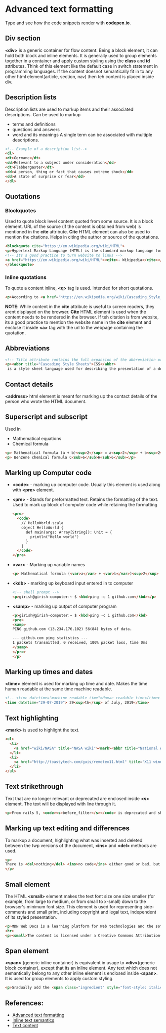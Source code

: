 # Advanced text formatting
Type and see how the code snippets render  with **codepen.io**.

## Div section
**&lt;div&gt;** is a generic container for flow content. Being a block element, it can hold both block and inline elements. It is generally used to group elements together in a container and apply custom styling using the **class** and **id** attributes. 
Think of this element like the default case in switch statement in programming languages. If the content doesnot semantically fit in to any other html element(article, section, nav) then teh content is placed inside div.

## Description lists
Description lists are used to markup items and their associated descriptions. Can be used to markup
* terms and definitions 
* questions and answers
* word and its meanings
A single term can be associated with multiple descriptions.
```HTML
<!-- Example of a description list-->
<dl>
<dt>Germane</dt>
<dd>Relevant to a subject under consideration</dd>
<dt>Flabbergaster</dt>
<dd>A person, thing or fact that causes extreme shock</dd>
<dd>A state of surprise or fear</dd>
</dl>
```

## Quotations
### Blockquotes
Used to quote block level content quoted from some source. It is a block element.
URL of the source (if the content is obtained from web) is mentioned in the **cite** attribute.
**Cite** HTML element can also be used to mention the citations. Helps in citing the author or source of the quotations. 
```HTML
<blockquote cite="https://en.wikipedia.org/wiki/HTML">
<p>Hypertext Markup Language (HTML) is the standard markup language for documents designed to be displayed in a web browser.<p>
<!-- Its a good practice to turn website to links -->
<a href="https://en.wikipedia.org/wiki/HTML"><cite>- Wikipedia</cite></a>
</blockquote>
```

### Inline quotations
To quote a content inline, **&lt;q&gt;** tag is used. Intended for short quotations.
```HTML
<p>According to <a href="https://en.wikipedia.org/wiki/Cascading_Style_Sheets">wikipedia</a> Cascading Style Sheets (<abbr>CSS</abbr>) is a <q cite="https://en.wikipedia.org/wiki/Cascading_Style_Sheets">style sheet language used for describing the presentation of a document written in a markup language like HTML</q></p>
```

**NOTE**: While content in the **cite** attribute is useful to screen readers, they arent displayed on the browser. **Cite** HTML element is used when the content needs to be rendered in the browser. If teh citation is from website,  its a good practice to mention the website name in the **cite** element and enclose it inside **&lt;a&gt;** tag with the url to the webpage containing the quotation.


## Abbreviations
```HTML
<!-- Title attribute contains the full expansion of the abbreviation or acronym. It will be displayed like a tooltip when hovered over.-->
<p><abbr title="Cascading Style Sheets">CSS</abbr>
 is a style sheet language used for describing the presentation of a document written in a markup language like <abbr title="Hyper text Markup Language">HTML</abbr></p>
```

## Contact details
**&lt;address&gt;** html element is meant for marking up the contact details of the person who wrote the HTML document.

## Superscript and subscript
Used in
* Mathematical equations
* Chemical formula
```HTML
<p> Mathematical formula (a + b)<sup>2</sup> = a<sup>2</sup> + b<sup>2</sup> + 2 * a * b</p>
<p> Benzene chemical formula C<sub>6</sub>H<sub>6</sub></p>
```
## Marking up Computer code
* **&lt;code&gt;** - marking up computer code. Usually this element is used along with **&lt;pre&gt;** element.

* **&lt;pre&gt;** - Stands for preformatted text. Retains the formatting of the text. Used to mark up block of computer code while retaining the formatting.
  ```HTML
  <pre>
    <code>
      // HelloWorld.scala
      object HelloWorld {
        def main(args: Array[String]): Unit = {
          println("Hello world")
        }
      }
    </code>
  </pre>
  ```

* **&lt;var&gt;** - Marking up variable names
  ```HTML
  <p> Mathematical formula (<var>a</var> + <var>b</var>)<sup>2</sup> = <var>a</var><sup>2</sup> + <var>b</var><sup>2</sup> + 2 * <var>a</var> * <var>b</var></p>
  ```

* **&lt;kdb&gt;** - marking up keyboard input entered in to computer
  ```HTML
  <!-- shell prompt -->
  <p>girish@girish-computer:~ $ <kbd>ping -c 1 github.com</kbd></p>
  ```

* **&lt;samp&gt;** - marking up output of computer program
  ```HTML
  <p>girish@girish-computer:~ $ <kbd>ping -c 1 github.com</kbd>
  <pre>
  <samp>
  PING github.com (13.234.176.102) 56(84) bytes of data.

  --- github.com ping statistics ---
  1 packets transmitted, 0 received, 100% packet loss, time 0ms
  </samp>
  </pre>
  </p>
  ```

## Marking up times and dates
**&lt;time&gt;** element is used for marking up time and date. Makes the time human readable at the same time machine readable.
```HTML
<!-- <time datetime="machine readable time">Human readable time</time> -->
<time datetime="29-07-2019"> 29<sup>th</sup> of July, 2019</time>
```

## Text highlighting
**&lt;mark&gt;** is used to highlight the text.
```HTML
<ul>
  <li>
    <a href="wiki/NASA" title="NASA wiki"><mark><abbr title="National Aeronautics and Space Administration">NASA</abbr> wikipedia page</mark></a>
  </li>
  <li>
    <a href="http://toastytech.com/guis/remotex11.html" title="X11 windowing system" target="_blank">X11 windowing system</a>
  </li>
</ul>
```

## Text strikethrough
Text that are no longer relevant or deprecated are enclosed inside **&lt;s&gt;** element. The text will be displayed with line through it.
```HTML
<p>From rails 5, <code><s>before_filter</s></code> is deprecated and should be replaced with <code>before_action</code></p>
```

## Marking up text editing and differences
To markup a document, highlighting what was inserted and deleted between the twp versions of the document, **&lt;ins&gt;** and **&lt;del&gt;** methods are used.
```HTML
<p>
There is <del>nothing</del> <ins>no code</ins> either good or bad, but <del>thinking</del> <ins>running it</ins> makes it so.
</p>
```

## Small element
The HTML **&lt;small&gt;** element makes the text font size one size smaller (for example, from large to medium, or from small to x-small) down to the browser's minimum font size. This element is used for representing side-comments and small print, including copyright and legal text, independent of its styled presentation.
```HTML
<p>MDN Web Docs is a learning platform for Web technologies and the software that powers the Web.</p>
<hr>
<p><small>The content is licensed under a Creative Commons Attribution-ShareAlike 2.5 Generic License.</small></p>
```

## Span element
**&lt;span&gt;** (generic inline container) is equivalent in usage to **&lt;div&gt;**(generic block container), except that its an inline element. Any text which does not semantically belong to any other inline element is enclosed inside **&lt;span&gt;**. It is used for group elements to apply custom styling.

```HTML
<p>Gradually add the <span class="ingredient" style="font-style: italic;">olive oil</span> while running the blender slowly.</p>
```

## References:
* [Advanced text formatting](https://developer.mozilla.org/en-US/docs/Learn/HTML/Introduction_to_HTML/Advanced_text_formatting)
* [Inline text semantics](https://developer.mozilla.org/en-US/docs/Web/HTML/Element#Inline_text_semantics)
* [Text content](https://developer.mozilla.org/en-US/docs/Web/HTML/Element#Text_content)